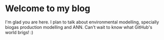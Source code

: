 # Welcome to my blog

I'm glad you are here. I plan to talk about environmental modelling, specially biogas production modelling and ANN. Can't wait to know what GitHub's world brigs! :)
